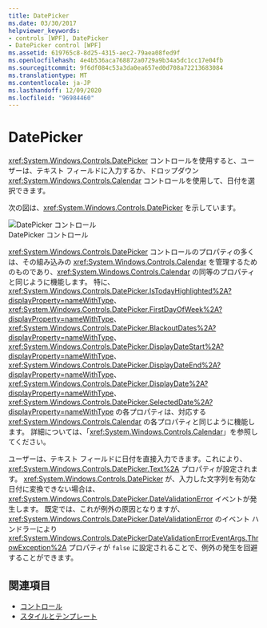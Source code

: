 ```yaml
---
title: DatePicker
ms.date: 03/30/2017
helpviewer_keywords:
- controls [WPF], DatePicker
- DatePicker control [WPF]
ms.assetid: 619765c8-8d25-4315-aec2-79aea08fed9f
ms.openlocfilehash: 4e4b536aca768872a0729a9b34a5dc1cc17e04fb
ms.sourcegitcommit: 9f6df084c53a3da0ea657ed0d708a72213683084
ms.translationtype: MT
ms.contentlocale: ja-JP
ms.lasthandoff: 12/09/2020
ms.locfileid: "96984460"
---
```

# <a name="datepicker"></a>DatePicker
<xref:System.Windows.Controls.DatePicker> コントロールを使用すると、ユーザーは、テキスト フィールドに入力するか、ドロップダウン <xref:System.Windows.Controls.Calendar> コントロールを使用して、日付を選択できます。  
  
 次の図は、<xref:System.Windows.Controls.DatePicker> を示しています。  
  
 ![DatePicker コントロール](./media/ndp-datepicker.png "NDP_DatePicker")  
DatePicker コントロール  
  
 <xref:System.Windows.Controls.DatePicker> コントロールのプロパティの多くは、その組み込みの <xref:System.Windows.Controls.Calendar> を管理するためのものであり、<xref:System.Windows.Controls.Calendar> の同等のプロパティと同じように機能します。 特に、<xref:System.Windows.Controls.DatePicker.IsTodayHighlighted%2A?displayProperty=nameWithType>、<xref:System.Windows.Controls.DatePicker.FirstDayOfWeek%2A?displayProperty=nameWithType>、<xref:System.Windows.Controls.DatePicker.BlackoutDates%2A?displayProperty=nameWithType>、<xref:System.Windows.Controls.DatePicker.DisplayDateStart%2A?displayProperty=nameWithType>、<xref:System.Windows.Controls.DatePicker.DisplayDateEnd%2A?displayProperty=nameWithType>、<xref:System.Windows.Controls.DatePicker.DisplayDate%2A?displayProperty=nameWithType>、<xref:System.Windows.Controls.DatePicker.SelectedDate%2A?displayProperty=nameWithType> の各プロパティは、対応する <xref:System.Windows.Controls.Calendar> の各プロパティと同じように機能します。 詳細については、「<xref:System.Windows.Controls.Calendar>」を参照してください。  
  
 ユーザーは、テキスト フィールドに日付を直接入力できます。これにより、<xref:System.Windows.Controls.DatePicker.Text%2A> プロパティが設定されます。 <xref:System.Windows.Controls.DatePicker> が、入力した文字列を有効な日付に変換できない場合は、<xref:System.Windows.Controls.DatePicker.DateValidationError> イベントが発生します。 既定では、これが例外の原因となりますが、<xref:System.Windows.Controls.DatePicker.DateValidationError> のイベント ハンドラーにより <xref:System.Windows.Controls.DatePickerDateValidationErrorEventArgs.ThrowException%2A> プロパティが `false` に設定されることで、例外の発生を回避することができます。  
  
## <a name="see-also"></a>関連項目

- [コントロール](index.md)
- [スタイルとテンプレート](/dotnet/desktop-wpf/fundamentals/styles-templates-overview)

